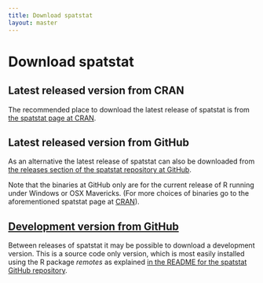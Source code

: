```yaml
---
title: Download spatstat
layout: master
---
```


# Download spatstat

## Latest released version from CRAN

The recommended place to download the latest release of
spatstat is from [the spatstat page at CRAN][1].

## Latest released version from GitHub

As an alternative the latest release of spatstat can also be
downloaded from [the releases section of the spatstat repository at
GitHub][2].

Note that the binaries at GitHub only are for the current release of R
running under Windows or OSX Mavericks. (For more choices of binaries
go to the aforementioned spatstat page at [CRAN][1]).

## [Development version from GitHub][3]

Between releases of spatstat it may be possible to download a
development version. This is a source code only version, which is most
easily installed using the R package *remotes* as explained [in the
README for the spatstat GitHub repository][3].

[1]: https://cran.r-project.org/web/packages/spatstat/index.html

[2]: https://github.com/spatstat/spatstat/releases

[3]: https://github.com/spatstat/spatstat
